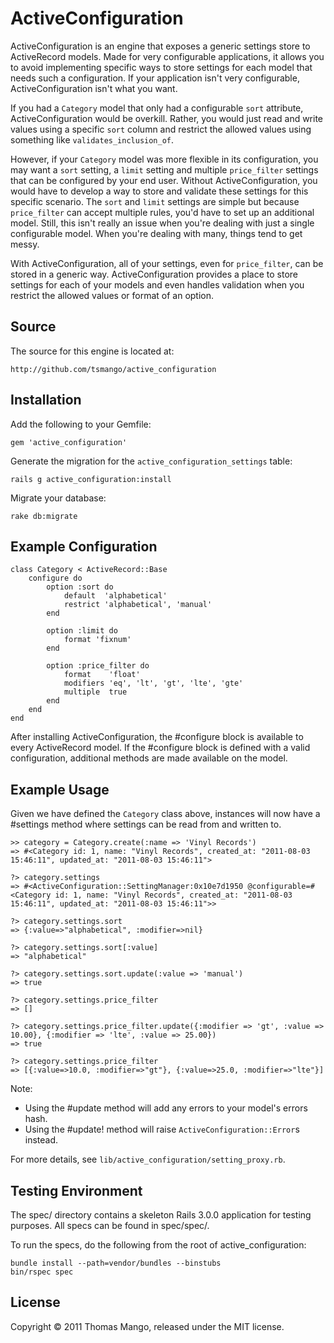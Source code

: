 # ActiveConfiguration

ActiveConfiguration is an engine that exposes a generic settings store to 
ActiveRecord models. Made for very configurable applications, it allows you 
to avoid implementing specific ways to store settings for each model that 
needs such a configuration. If your application isn't very configurable, 
ActiveConfiguration isn't what you want.

If you had a `Category` model that only had a configurable `sort` attribute, 
ActiveConfiguration would be overkill. Rather, you would just read and write 
values using a specific `sort` column and restrict the allowed values using 
something like `validates_inclusion_of`.

However, if your `Category` model was more flexible in its configuration, you 
may want a `sort` setting, a `limit` setting and multiple `price_filter` 
settings that can be configured by your end user. Without ActiveConfiguration, 
you would have to develop a way to store and validate these settings for this 
specific scenario. The `sort` and `limit` settings are simple but because 
`price_filter` can accept multiple rules, you'd have to set up an additional 
model. Still, this isn't really an issue when you're dealing with just a single 
configurable model. When you're dealing with many, things tend to get messy.

With ActiveConfiguration, all of your settings, even for `price_filter`, can 
be stored in a generic way. ActiveConfiguration provides a place to store 
settings for each of your models and even handles validation when you restrict 
the allowed values or format of an option.

## Source

The source for this engine is located at:

	http://github.com/tsmango/active_configuration

## Installation

Add the following to your Gemfile:

	gem 'active_configuration'

Generate the migration for the `active_configuration_settings` table:

	rails g active_configuration:install

Migrate your database:

	rake db:migrate

## Example Configuration

	class Category < ActiveRecord::Base
		configure do
			option :sort do
				default  'alphabetical'
				restrict 'alphabetical', 'manual'
			end
			
			option :limit do
				format 'fixnum'
			end
			
			option :price_filter do
				format    'float'
				modifiers 'eq', 'lt', 'gt', 'lte', 'gte'
				multiple  true
			end
		end
	end

After installing ActiveConfiguration, the #configure block is available to 
every ActiveRecord model. If the #configure block is defined with a valid 
configuration, additional methods are made available on the model.

## Example Usage

Given we have defined the `Category` class above, instances will now have a #settings 
method where settings can be read from and written to.

	>> category = Category.create(:name => 'Vinyl Records')
	=> #<Category id: 1, name: "Vinyl Records", created_at: "2011-08-03 15:46:11", updated_at: "2011-08-03 15:46:11">
	
	?> category.settings
	=> #<ActiveConfiguration::SettingManager:0x10e7d1950 @configurable=#<Category id: 1, name: "Vinyl Records", created_at: "2011-08-03 15:46:11", updated_at: "2011-08-03 15:46:11">>
	
	?> category.settings.sort
	=> {:value=>"alphabetical", :modifier=>nil}
	
	?> category.settings.sort[:value]
	=> "alphabetical"
	
	?> category.settings.sort.update(:value => 'manual')
	=> true
	
	?> category.settings.price_filter
	=> []
	
	?> category.settings.price_filter.update({:modifier => 'gt', :value => 10.00}, {:modifier => 'lte', :value => 25.00})
	=> true
	
	?> category.settings.price_filter
	=> [{:value=>10.0, :modifier=>"gt"}, {:value=>25.0, :modifier=>"lte"}]

Note:

* Using the #update method will add any errors to your model's errors hash.
* Using the #update! method will raise `ActiveConfiguration::Error`s instead.

For more details, see `lib/active_configuration/setting_proxy.rb`.

## Testing Environment

The spec/ directory contains a skeleton Rails 3.0.0 application for testing 
purposes. All specs can be found in spec/spec/.

To run the specs, do the following from the root of active\_configuration:

	bundle install --path=vendor/bundles --binstubs
	bin/rspec spec

## License

Copyright &copy; 2011 Thomas Mango, released under the MIT license.